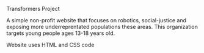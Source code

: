 Transformers Project

A simple non-profit website that focuses on robotics, social-justice and exposing more underreprentated populations these areas. This organization targets young people ages 13-18 years old.

Website uses HTML and CSS code
